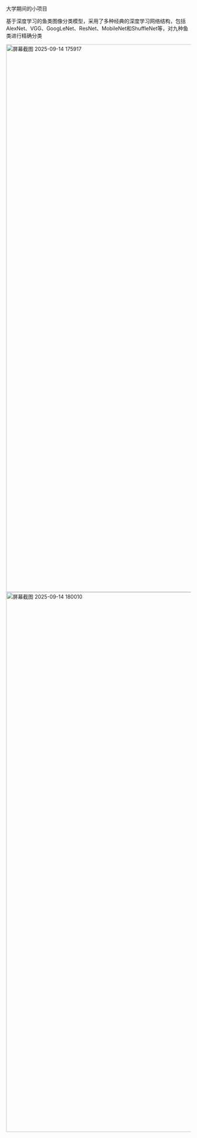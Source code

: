 大学期间的小项目


基于深度学习的鱼类图像分类模型，采用了多种经典的深度学习网络结构，包括AlexNet、VGG、GoogLeNet、ResNet、MobileNet和ShuffleNet等，对九种鱼类进行精确分类



<img width="2780" height="1495" alt="屏幕截图 2025-09-14 175917" src="https://github.com/user-attachments/assets/df237a33-8ef3-4bda-aa1f-21fb77da4012" />
<img width="2777" height="1473" alt="屏幕截图 2025-09-14 180010" src="https://github.com/user-attachments/assets/be1dbeca-24ac-4d35-b4c7-c5f5b18f252c" />
